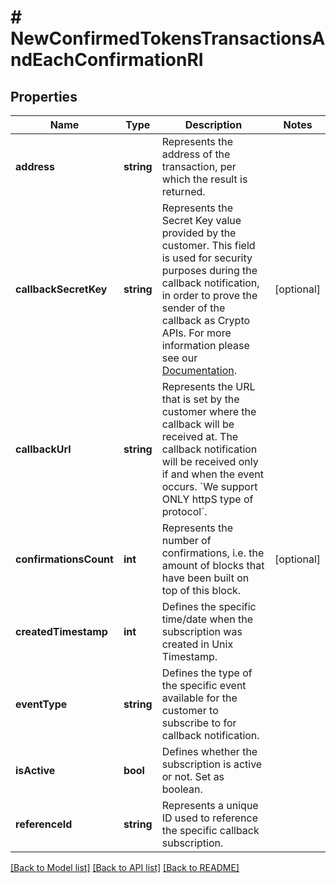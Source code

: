 # # NewConfirmedTokensTransactionsAndEachConfirmationRI

## Properties

Name | Type | Description | Notes
------------ | ------------- | ------------- | -------------
**address** | **string** | Represents the address of the transaction, per which the result is returned. |
**callbackSecretKey** | **string** | Represents the Secret Key value provided by the customer. This field is used for security purposes during the callback notification, in order to prove the sender of the callback as Crypto APIs. For more information please see our [Documentation](https://project-2a14af.doxify.ai/v-1.2023-04-25-105/RESTapis/general-information/callbacks#callback-security). | [optional]
**callbackUrl** | **string** | Represents the URL that is set by the customer where the callback will be received at. The callback notification will be received only if and when the event occurs. &#x60;We support ONLY httpS type of protocol&#x60;. |
**confirmationsCount** | **int** | Represents the number of confirmations, i.e. the amount of blocks that have been built on top of this block. | [optional]
**createdTimestamp** | **int** | Defines the specific time/date when the subscription was created in Unix Timestamp. |
**eventType** | **string** | Defines the type of the specific event available for the customer to subscribe to for callback notification. |
**isActive** | **bool** | Defines whether the subscription is active or not. Set as boolean. |
**referenceId** | **string** | Represents a unique ID used to reference the specific callback subscription. |

[[Back to Model list]](../../README.md#models) [[Back to API list]](../../README.md#endpoints) [[Back to README]](../../README.md)

